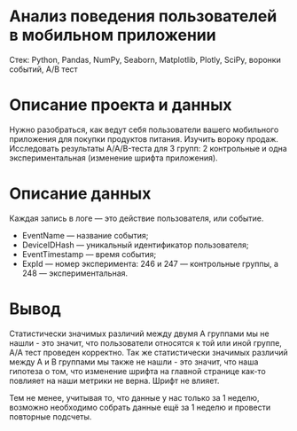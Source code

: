 # Анализ поведения пользователей в мобильном приложении
Стек: Python, Pandas, NumPy, Seaborn, Matplotlib, Plotly, SciPy, воронки событий, A/B тест
# Описание проекта и данных
Нужно разобраться, как ведут себя пользователи вашего мобильного приложения для покупки продуктов питания. Изучить вороку продаж. Исследовать результаты A/A/B-теста для 3 групп: 2 контрольные и одна экспериментальная (изменение шрифта приложения).

# Описание данных

Каждая запись в логе — это действие пользователя, или событие.

- EventName — название события;
- DeviceIDHash — уникальный идентификатор пользователя;
- EventTimestamp — время события;
- ExpId — номер эксперимента: 246 и 247 — контрольные группы, а 248 — экспериментальная.

# Вывод
Статистически значимых различий между двумя А группами мы не нашли - это значит, что пользователи относятся к той или иной группе, А/А тест проведен корректно. Так же статистически значимых различий между А и В группами мы также не нашли - это значит, что наша гипотеза о том, что изменение шрифта на главной странице как-то повлияет на наши метрики не верна. Шрифт не влияет.

Тем не менее, учитывая то, что данные у нас только за 1 неделю, возможно необходимо собрать данные ещё за 1 неделю и провести повторные подсчеты.
